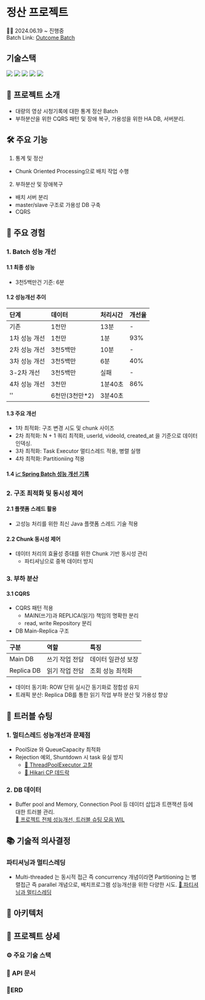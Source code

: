 # 정산 프로젝트
🧑‍💻 2024.06.19 ~ 진행중   
Batch Link: [Outcome Batch](https://github.com/Bryan051/OutcomeBatch)

## 기술스택
<img src="https://img.shields.io/badge/Spring Boot-6DB33F?style=for-the-badge&logo=Spring Boot&logoColor=white"> <img src="https://img.shields.io/badge/MYSQL-4479A1?style=for-the-badge&logo=MYSQL&logoColor=white"> <img src="https://img.shields.io/badge/Docker-2496ED?style=for-the-badge&logo=Docker&logoColor=white"> <img src="https://img.shields.io/badge/Github Actions-2088FF?style=for-the-badge&logo=Github Actions&logoColor=white"> <img src="https://img.shields.io/badge/AWS EC2-FF9900?style=for-the-badge&logo=AWS EC2&logoColor=white">

## 🌱 프로젝트 소개
- 대량의 영상 시청기록에 대한 통계 정산 Batch
- 부하분산을 위한 CQRS 패턴 및 장애 복구, 가용성을 위한 HA DB, 서버분리.

## 🛠️ 주요 기능
1. 통계 및 정산
  - Chunk Oriented Processing으로 배치 작업 수행

2. 부하분산 및 장애복구
  - 배치 서버 분리
  - master/slave 구조로 가용성 DB 구축
  - CQRS

## 🏹 주요 경험
### 1. Batch 성능 개선
#### 1.1 최종 성능
- 3천5백만건 기준: 6분
#### 1.2 성능개선 추이
|단계|데이터|처리시간|개선율|
:---|:---|:---|:---
|기존|1천만|13분| -
|1차 성능 개선|1천만|1분|93%
|2차 성능 개선|3천5백만|10분|-
|3차 성능 개선|3천5백만|6분|40%
|3-2차 개선|3천5백만|실패|-
|4차 성능 개선|3천만|1분40초|86%
| '' |6천만(3천만*2)|3분40초|
#### 1.3 주요 개선
- 1차 최적화: 구조 변경 시도 및 chunk 사이즈
- 2차 최적화: N + 1 쿼리 최적화, userId, videoId, created_at 을 기준으로 데이터 인덱싱.
- 3차 최적화: Task Executor 멀티스레드 적용, 병렬 실행
- 4차 최적화: Partitioniing 적용
#### 1.4 [📈 Spring Batch 성능 개선 기록](https://uttermost-band-f56.notion.site/Spring-Batch-89d7762014664bf9aae50d72676a143f?pvs=4)

### 2. 구조 최적화 및 동시성 제어
#### 2.1 플랫폼 스레드 활용
- 고성능 처리를 위한 최신 Java 플랫폼 스레드 기술 적용
#### 2.2 Chunk 동시성 제어
- 데이터 처리의 효율성 증대를 위한 Chunk 기반 동시성 관리
  - 파티셔닝으로 중복 데이터 방지
### 3. 부하 분산
#### 3.1 CQRS
- CQRS 패턴 적용
  - MAIN(쓰기)과 REPLICA(읽기) 책임의 명확한 분리
  - read, write Repository 분리
- DB Main-Replica 구조

|구분|역할|특징|
:---|:---|:---
|Main DB|쓰기 작업 전담|데이터 일관성 보장|
|Replica DB|읽기 작업 전담|조회 성능 최적화|

- 데이터 동기화: ROW 단위 실시간 동기화로 정합성 유지
- 트래픽 분산: Replica DB를 통한 읽기 작업 부하 분산 및 가용성 향상

## 🚨 트러블 슈팅
### 1. 멀티스레드 성능개선과 문제점
  - PoolSize 와 QueueCapacity 최적화
  - Rejection 예외, Shuntdown 시 task 유실 방지
    - [📖 ThreadPoolExecutor 고찰](https://uttermost-band-f56.notion.site/d0f326a7ccb348d1a3cd63867afb32ba?pvs=4)
    - [📖 Hikari CP 데드락](https://uttermost-band-f56.notion.site/Hikari-CP-9085c6e5349d4eaf8946c751e1dc8ae7?pvs=4)
### 2. DB 데이터
- Buffer pool and Memory, Connection Pool 등 데이터 삽입과 트랜잭션 등에 대한 트러블 관리.   
[📖 프로젝트 전체 성능개선, 트러블 슈팅 모음 WIL](https://github.com/Bryan051/TIL/tree/main/OutcomeProject)

## 📚 기술적 의사결정
### 파티셔닝과 멀티스레딩
- Multi-threaded 는 동시적 접근 즉 concurrency 개념이라면 Partitioning 는 병렬접근 즉 parallel 개념으로, 배치프로그램 성능개선을 위한 다양한 시도.
[📖 파티셔닝과 멀티스레딩](https://uttermost-band-f56.notion.site/a64e711d9bb943aba7da3538e972c511?pvs=4)

## 🔎 아키텍처

## 📃 프로젝트 상세
### ⚙️️ 주요 기술 스택
### 📘 API 문서
### 📙ERD
